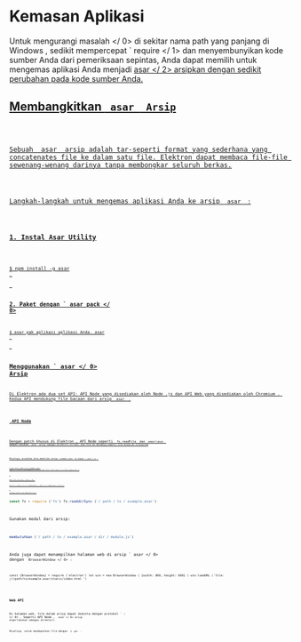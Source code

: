 # Kemasan Aplikasi

Untuk mengurangi  masalah </ 0> di sekitar nama path yang panjang di Windows , sedikit mempercepat ` require </ 1> dan menyembunyikan kode sumber Anda dari pemeriksaan sepintas, Anda dapat memilih untuk mengemas aplikasi Anda menjadi <a href="https://github.com/electron/asar"> asar </ 2> 
arsipkan dengan sedikit perubahan pada kode sumber Anda.</p>

<h2>Membangkitkan <code> asar </ 0> Arsip</h2>

<p>Sebuah <a href="https://github.com/electron/asar"> asar </ 0> arsip adalah tar-seperti format yang sederhana yang concatenates file ke dalam satu file. Elektron dapat membaca file-file sewenang-wenang darinya tanpa membongkar seluruh berkas.</p>

<p>Langkah-langkah untuk mengemas aplikasi Anda ke arsip <code> asar </ 0> :</p>

<h3>1. Instal Asar Utility</h3>

<pre><code class="sh">$ npm install -g asar
`</pre> 

### 2. Paket dengan ` asar pack </ 0></h3>

<pre><code class="sh">$ asar pak aplikasi aplikasi Anda. asar
`</pre> 

## Menggunakan ` asar </ 0> Arsip</h2>

<p>Di Elektron ada dua set API: API Node yang disediakan oleh Node .js dan API Web yang disediakan oleh Chromium . Kedua API mendukung file bacaan dari arsip <code> asar </ 0> .</p>

<h3> API Node</h3>

<p>Dengan patch khusus di Elektron , API Node seperti <code> fs.readFile </ 0> dan <code> memerlukan </ 0> 
memperlakukan <code> asar </ 0> arsip sebagai direktori virtual, dan file di dalamnya seperti file biasa di filesystem</p>

<p>Misalnya, misalkan kita memiliki arsip <code> example.asar </ 0> di bawah <code> / path / to </ 0> :</p>

<pre><code class="sh">$ asar list / path / to / example. asar 
/app.js /file.txt /dir/module.js /static/index.html /static/main.css /static/jquery.min.js
`</pre> 

Baca file di arsip ` asar </ 0> :</p>

<pre><code class="javascript">const fs = require ('fs') fs.readFileSync ('/ path / to / example.asar / file.txt')
`</pre> 

Cantumkan semua file di bawah akar arsip:

```javascript
const fs = require ('fs') fs.readdirSync ('/ path / to / example.asar')
```

Gunakan modul dari arsip:

```javascript
membutuhkan ('/ path / to / example.asar / dir / module.js')
```

Anda juga dapat menampilkan halaman web di arsip ` asar </ 0> dengan <code> BrowserWindow </ 0> :</p>

<pre><code class="javascript">const {BrowserWindow} = require ('electron') let win = new BrowserWindow ( {width: 800, height: 600} ) win.loadURL ('file: ///path/to/example.asar/static/index.html ')
`</pre> 

### Web API

Di halaman web, file dalam arsip dapat diminta dengan protokol ` : </ 0> . Seperti API Node  , <code> asar </ 0> arsip diperlakukan sebagai direktori.</p>

<p>Misalnya, untuk mendapatkan file dengan <code> $ .get </ 0> :</p>

<pre><code class="html"><script> 
biarkan $ = memerlukan ('./ jquery.min.js') $ .get ('file: ///path/to/example.asar/file.txt', (data) = & gt; {
   console. log (data)})
 </ 0>
`</pre> 

### Mengobati Arsip ` asar </ 0> sebagai File Normal</h3>

<p>Untuk beberapa kasus seperti memverifikasi checksum arsip <code> asar </ 0> , kita perlu membaca isi arsip <code> asar </ 0> sebagai file. Untuk tujuan ini Anda dapat menggunakan modul <code> original-fs </ 0> built-in
 yang menyediakan API asli <code> fs </ 0> tanpa <code> asar </ 0> ;</p>

<pre><code class="javascript">const originalFs = require ('original-fs') originalFs.readFileSync ('/ path / to / example.asar')
`</pre> 

Anda juga dapat mengatur ` process.noAsar </ 0> ke <code> true </ 0> untuk menonaktifkan dukungan <code> asar </ 0> di modul <code> fs </ 0></p>

<pre><code class="javascript">const fs = require ('fs') process.noAsar = true fs.readFileSync ('/ path / to / example.asar')
`</pre> 

## Keterbatasan API Node 

Meskipun kami berusaha keras membuat arsip ` asar </ 0> di API Node  bekerja seperti direktori sebanyak mungkin, masih ada batasan karena sifat rendah dari API Node . </p>

<h3>Arsip hanya baca saja</h3>

<p>Arsip tidak dapat dimodifikasi sehingga semua API Node yang dapat memodifikasi file tidak akan berfungsi dengan arsip <code> asar </ 0> .</p>

<h3>Direktori Kerja Tidak Dapat Ditetapkan ke Direktori di Arsip</h3>

<p>Meskipun arsip <code> asar </ 0> diperlakukan sebagai direktori, tidak ada direktori aktual dalam filesystem, jadi Anda tidak dapat mengatur direktori kerja ke direktori di arsip <code> asar </ 0> . Melewati mereka sebagai <code> cwd </ 0>  pilihan dari beberapa API juga akan menyebabkan kesalahan.</p>

<h3>Extra Unpacking pada Beberapa API</h3>

<p>Sebagian besar <code> fs </ 0> API dapat membaca file atau mendapatkan informasi file dari arsip <code> asar </ 0> tanpa membongkar, namun untuk beberapa API yang mengandalkan cara melewatkan jalur file sebenarnya ke panggilan sistem yang mendasarinya, Elektron akan mengekstrak file yang dibutuhkan ke file sementara dan melewati jalur file sementara ke API untuk membuatnya bekerja. Ini menambahkan sedikit overhead untuk API tersebut.</p>

<p>API yang membutuhkan pembongkaran ekstra adalah:</p>

<ul>
<li><code>child_process.execFile`</li> 

* `child_process.execFileSync`
* `fs.open`
* `fsopenSync`
* ` process.dlopen </ 0> - Digunakan oleh <code> require </ 0> pada modul asli</li>
</ul>

<h3>Informasi Stat Fake <code> fs.stat </ 0></h3>

<p><code>Statistik` objek yang dikembalikan oleh `fs.stat` dan teman-teman pada file dalam arsip `asar` yang dihasilkan oleh menebak, karena file tidak ada pada filesystem. Jadi sebaiknya Anda tidak mempercayai objek ` Statistik </ 0> kecuali untuk mendapatkan ukuran file dan memeriksa jenis file.</p>

<h3>Menjalankan binari di dalam <code>asar` Arsip</h3> 
    Ada API Node yang dapat menjalankan binari seperti ` child_process.exec </ 0> ,
 <code> child_process.spawn </ 0> dan <code> child_process.execFile </ 0> , namun hanya <code> execFile </ 0> didukung untuk menjalankan binari di dalam arsip <code> asar </ 0> .</p>

<p>Ini karena <code> exec </ 0> dan <code> menelurkan </ 0> menerima <code> perintah </ 0> daripada <code> file </ 0> sebagai masukan, dan <code> perintah </ 0 > dieksekusi di bawah shell Tidak ada cara yang dapat diandalkan untuk menentukan apakah sebuah perintah menggunakan file dalam arsip asar , dan bahkan jika kita melakukannya, kita tidak dapat memastikan apakah kita dapat mengganti jalan di perintah tanpa efek samping.</p>

<h2>Menambahkan file dibongkar di <code>asar` Arsip</h2> 
    
    Seperti yang dinyatakan di atas, beberapa API Node akan membongkar file ke filesystem saat menelepon, terlepas dari masalah kinerja, hal itu juga dapat menyebabkan peringatan palsu pemindai virus.
    
    Untuk mengatasi ini, Anda dapat membongkar beberapa file yang menciptakan Arsip dengan menggunakan `--membongkar` pilihan, contoh termasuk shared library modul asli adalah:
    
    ```sh
$ asar paket app app.asar--membongkar *.node
```

Setelah menjalankan perintah, selain `app.asar`, ada juga `app.asar.unpacked` dihasilkan folder yang berisi file dibongkar, Anda harus menyalin itu bersama-sama dengan `app.asar` saat pengiriman kepada pengguna.
